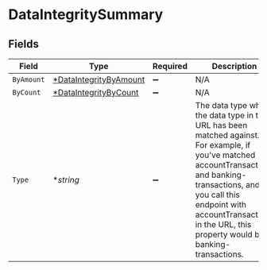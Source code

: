 # DataIntegritySummary


## Fields

| Field                                                                                                                                                                                                                                                            | Type                                                                                                                                                                                                                                                             | Required                                                                                                                                                                                                                                                         | Description                                                                                                                                                                                                                                                      |
| ---------------------------------------------------------------------------------------------------------------------------------------------------------------------------------------------------------------------------------------------------------------- | ---------------------------------------------------------------------------------------------------------------------------------------------------------------------------------------------------------------------------------------------------------------- | ---------------------------------------------------------------------------------------------------------------------------------------------------------------------------------------------------------------------------------------------------------------- | ---------------------------------------------------------------------------------------------------------------------------------------------------------------------------------------------------------------------------------------------------------------- |
| `ByAmount`                                                                                                                                                                                                                                                       | [*DataIntegrityByAmount](../../models/shared/dataintegritybyamount.md)                                                                                                                                                                                           | :heavy_minus_sign:                                                                                                                                                                                                                                               | N/A                                                                                                                                                                                                                                                              |
| `ByCount`                                                                                                                                                                                                                                                        | [*DataIntegrityByCount](../../models/shared/dataintegritybycount.md)                                                                                                                                                                                             | :heavy_minus_sign:                                                                                                                                                                                                                                               | N/A                                                                                                                                                                                                                                                              |
| `Type`                                                                                                                                                                                                                                                           | **string*                                                                                                                                                                                                                                                        | :heavy_minus_sign:                                                                                                                                                                                                                                               | The data type which the data type in the URL has been matched against. For example, if you've matched accountTransactions and banking-transactions, and you call this endpoint with accountTransactions in the URL, this property would be banking-transactions. |